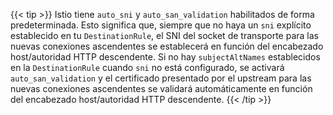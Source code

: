 ---
---
{{< tip >}}
Istio tiene `auto_sni` y `auto_san_validation` habilitados de forma predeterminada. Esto significa que, siempre que no haya un `sni` explícito establecido en tu `DestinationRule`, el SNI del socket de transporte para las nuevas conexiones ascendentes se establecerá en función del encabezado host/autoridad HTTP descendente. Si no hay `subjectAltNames` establecidos en la `DestinationRule` cuando `sni` no está configurado, se activará `auto_san_validation` y el certificado presentado por el upstream para las nuevas conexiones ascendentes se validará automáticamente en función del encabezado host/autoridad HTTP descendente.
{{< /tip >}}
